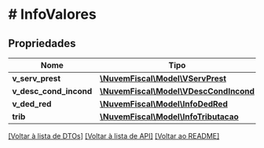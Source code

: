 # # InfoValores

## Propriedades

Nome | Tipo | Descrição | Comentários
------------ | ------------- | ------------- | -------------
**v_serv_prest** | [**\NuvemFiscal\Model\VServPrest**](VServPrest.md) |  |
**v_desc_cond_incond** | [**\NuvemFiscal\Model\VDescCondIncond**](VDescCondIncond.md) |  | [optional]
**v_ded_red** | [**\NuvemFiscal\Model\InfoDedRed**](InfoDedRed.md) |  | [optional]
**trib** | [**\NuvemFiscal\Model\InfoTributacao**](InfoTributacao.md) |  |

[[Voltar à lista de DTOs]](../../README.md#models) [[Voltar à lista de API]](../../README.md#endpoints) [[Voltar ao README]](../../README.md)
